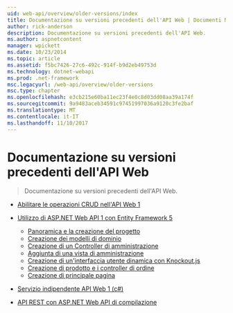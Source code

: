 ```yaml
---
uid: web-api/overview/older-versions/index
title: Documentazione su versioni precedenti dell'API Web | Documenti Microsoft
author: rick-anderson
description: Documentazione su versioni precedenti dell'API Web.
ms.author: aspnetcontent
manager: wpickett
ms.date: 10/23/2014
ms.topic: article
ms.assetid: f5bc7426-27c6-492c-914f-b9d2eb49753d
ms.technology: dotnet-webapi
ms.prod: .net-framework
msc.legacyurl: /web-api/overview/older-versions
msc.type: chapter
ms.openlocfilehash: e3cb215e60ba11ec23f4e0c8d03dd08aa39a174f
ms.sourcegitcommit: 9a9483aceb34591c97451997036a9120c3fe2baf
ms.translationtype: MT
ms.contentlocale: it-IT
ms.lasthandoff: 11/10/2017
---
```

<a name="documentation-on-older-versions-of-web-api"></a>Documentazione su versioni precedenti dell'API Web
====================
> Documentazione su versioni precedenti dell'API Web.


- [Abilitare le operazioni CRUD nell'API Web 1](creating-a-web-api-that-supports-crud-operations.md)
- [Utilizzo di ASP.NET Web API 1 con Entity Framework 5](using-web-api-1-with-entity-framework-5/index.md)

    - [Panoramica e la creazione del progetto](using-web-api-1-with-entity-framework-5/using-web-api-with-entity-framework-part-1.md)
    - [Creazione dei modelli di dominio](using-web-api-1-with-entity-framework-5/using-web-api-with-entity-framework-part-2.md)
    - [Creazione di un Controller di amministrazione](using-web-api-1-with-entity-framework-5/using-web-api-with-entity-framework-part-3.md)
    - [Aggiunta di una vista di amministrazione](using-web-api-1-with-entity-framework-5/using-web-api-with-entity-framework-part-4.md)
    - [Creazione di un'interfaccia utente dinamica con Knockout.js](using-web-api-1-with-entity-framework-5/using-web-api-with-entity-framework-part-5.md)
    - [Creazione di prodotto e i controller di ordine](using-web-api-1-with-entity-framework-5/using-web-api-with-entity-framework-part-6.md)
    - [Creazione di principale pagina](using-web-api-1-with-entity-framework-5/using-web-api-with-entity-framework-part-7.md)
- [Servizio indipendente API Web 1 (c#)](self-host-a-web-api.md)
- [API REST con ASP.NET Web API di compilazione](build-restful-apis-with-aspnet-web-api.md)
